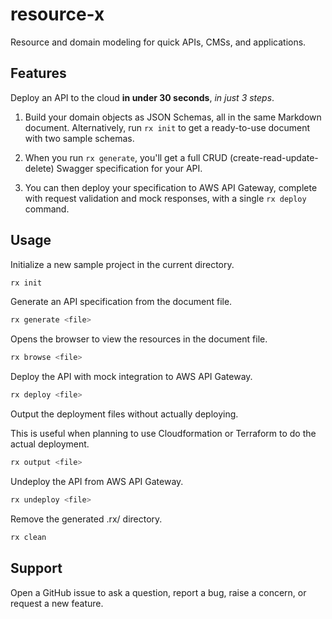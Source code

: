 # resource-x

Resource and domain modeling for quick APIs, CMSs, and applications.

## Features

Deploy an API to the cloud **in under 30 seconds**, *in just 3 steps*.

1) Build your domain objects as JSON Schemas, all in the same Markdown document. Alternatively, run `rx init` to get a ready-to-use document with two sample schemas.
   
2) When you run `rx generate`, you'll get a full CRUD (create-read-update-delete) Swagger specification for your API.

3) You can then deploy your specification to AWS API Gateway, complete with request validation and mock responses, with a single `rx deploy` command.

## Usage

Initialize a new sample project in the current directory.

```sh
rx init
```
Generate an API specification from the document file.

```sh
rx generate <file>
```

Opens the browser to view the resources in the document file.

```sh
rx browse <file>
```

Deploy the API with mock integration to AWS API Gateway.

```sh
rx deploy <file>
```

Output the deployment files without actually deploying.

This is useful when planning to use Cloudformation or Terraform to do the actual deployment.

```sh
rx output <file>
```

Undeploy the API from AWS API Gateway.

```sh
rx undeploy <file>
```

Remove the generated .rx/ directory.

```sh
rx clean
```

## Support

Open a GitHub issue to ask a question, report a bug, raise a concern, or request a new feature.
